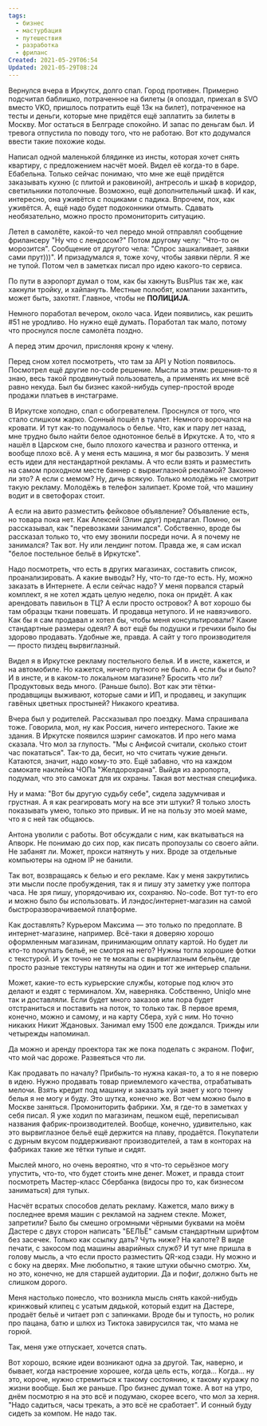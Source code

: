 ```yaml
---
tags:
  - бизнес
  - мастурбация
  - путешествия
  - разработка
  - фриланс
Created: 2021-05-29T06:54
Updated: 2021-05-29T08:24
---
```

Вернулся вчера в Иркутск, долго спал. Город противен. Примерно подсчитал баблишко, потраченное на билеты (я опоздал, приехал в SVO вместо VKO, пришлось потратить ещё 13к на билет), потраченное на тесты и деньги, которые мне придётся ещё заплатить за билеты в Москву. Мог остаться в Белграде спокойно. И запас по деньгам был. И тревога отпустила по поводу того, что не работаю. Вот кто додумался ввести такие похожие коды.

Написал одной маленькой блядинке из инсты, которая хочет снять квартиру, с предложением насчёт моей. Видел её когда-то в баре. Ебабельна. Только сейчас понимаю, что мне же ещё придётся заказывать кухню (с плитой и раковиной), антресоль и шкаф в коридор, светильники потолочные. Возможно, ещё дополнительный шкаф. И как, интересно, она уживётся с поциками с падика. Впрочем, пох, как уживётся. А, ещё надо будет подоконники отмыть. Сдавать необязательно, можно просто промониторить ситуацию.

Летел в самолёте, какой-то чел передо мной отправлял сообщение фрилансеру "Ну что с лендосом?" Потом другому челу: "Что-то он морозится". Сообщение от другого чела: "Спрос зашкаливает, заявки сами прут)))". И призадумался я, тоже хочу, чтобы заявки пёрли. Я же не тупой. Потом чел в заметках писал про идею какого-то сервиса.

По пути в аэропорт думал о том, как бы хакнуть BusPlus так же, как хакнули тройку, и хайпануть. Местные полюбят, компании захантить, может быть, захотят. Главное, чтобы не **ПОЛИЦИJA**.

Немного поработал вечером, около часа. Идеи появились, как решить \#51 не уродливо. Но нужно ещё думать. Поработал так мало, потому что проснулся после самолёта поздно.

А перед этим дрочил, прислоняя крону к члену.

Перед сном хотел посмотреть, что там за API у Notion появилось. Посмотрел ещё другие no-code решение. Мысли за этим: решения-то я знаю, весь такой продвинутый пользователь, а применять их мне всё равно некуда. Был бы бизнес какой-нибудь супер-простой вроде продажи платьев в инстаграме.

В Иркутске холодно, спал с обогревателем. Проснулся от того, что стало слишком жарко. Сонный пошёл в туалет. Немного ворочался на кровати. И тут как-то подумалось о белье. Что, как и пару лет назад, мне трудно было найти белое однотонное бельё в Иркутске. А то, что я нашёл в Царском сне, было плохого качества и разного оттенка, и вообще плохо всё. А у меня есть машина, я мог бы развозить. У меня есть идеи для нестандартной рекламы. А что если взять и разместить на самом проходном месте баннер с вырвиглазной рекламой? Законно ли это? А если с мемом? Ну, дичь всякую. Только молодёжь не смотрит такую рекламу. Молодёжь в телефон залипает. Кроме той, что машину водит и в светофорах стоит.

А если на авито разместить фейковое объявление? Объявление есть, но товара пока нет. Как Алексей (Элин друг) предлагал. Помню, он рассказывал, как "перевозками занимался". Собственно, вроде бы рассказал только то, что ему звонили посреди ночи. А я почему не занимался? Так вот. Ну или лендинг потом. Правда же, я сам искал "белое постельное бельё в Иркутске".

Надо посмотреть, что есть в других магазинах, составить список, проанализировать. А какие выводы? Ну, что-то где-то есть. Ну, можно заказать в Интернете. А если сейчас надо? У меня порвался старый комплект, я не хотел ждать целую неделю, пока он придёт. А как арендовать павильон в ТЦ? А если просто островок? А вот хорошо бы там образцы ткани повешать. И продавца нетупого. И не навязчивого. Как бы я сам продавал и хотел бы, чтобы меня консультировали? Какие стандартные размеры одеял? А вот ещё бы подушки и гречихи было бы здорово продавать. Удобные же, правда. А сайт у того производителя — просто пиздец вырвиглазный.

Видел я в Иркутске рекламу постельного белья. И в инсте, кажется, и на автомобиле. Но кажется, ничего путного не было. А если бы и было? И в инсте, и в каком-то локальном магазине? Бросить что ли? Продуктовых ведь много. (Раньше было). Вот как эти тётки-продавщицы выживают, которые сами и ИП, и продавец, и закупщик гавёных цветных простыней? Никакого креатива.

Вчера был у родителей. Рассказывал про поездку. Мама спрашивала тоже. Говорила, мол, ну как Россия, ничего интересного. Такие же здания. В Иркутске появился шэринг самокатов. И про него мама сказала. Что мол за глупость. "Мы с Анфисой считали, сколько стоит час покататься". Так-то да, бесит, но что считать чужие деньги. Катаются, значит, надо кому-то это. Ещё забавно, что на каждом самокате наклейка ЧОПа "Желдорохрана". Выйдя из аэропорта, подумал, что это самокат для их охраны. Такая вот местная специфика.

Ну и мама: "Вот бы другую судьбу себе", сидела задумчивая и грустная. А я как реагировать могу на все эти штуки? Я только злость показывать умею, только это привык. И не на пользу это моей маме, что я с ней так общаюсь.

Антона уволили с работы. Вот обсуждали с ним, как вкатываться на Апворк. Не понимаю до сих пор, как писать пропоузалы со своего айпи. Не забанят ли. Может, прокси натянуть у них. Вроде за отдельные компьютеры на одном IP не банили.

Так вот, возвращаясь к белью и его рекламе. Как у меня закрутились эти мысли после пробуждения, так я и пишу эту заметку уже полтора часа. Не зря пишу, упорядочиваю их, сохраняю. No-code. Вот тут-то его и можно было бы использовать. И лэндос/интернет-магазин на самой быстроразворачиваемой платформе.

Как доставлять? Курьером Максима — это только по предоплате. В интернет-магазине, например. Всё-таки я доверяю хорошо оформленным магазинам, принимающим оплату картой. Но будет ли кто-то покупать бельё, не смотря на него? Нужны тогла хорошие фотки с текстурой. И уж точно не те мокапы с вырвиглазным бельём, где просто разные текстуры натянуты на один и тот же интерьер спальни.

Может, какие-то есть курьерские службы, которые под ключ это делают и ездят с терминалом. Хм, наверняка. Собственно, Uniqlo мне так и доставляли. Если будет много заказов или пора будет отстраниться и поставить на поток, то только так. В первое время, конечно, можно и самому, и на карту Сбера, хуй с ним. Но точно никаких Никит Ждановых. Занимал ему 1500 еле дождался. Трижды или четырежды напоминал.

Да можно и аренду проектора так же пока поделать с экраном. Пофиг, что мой час дороже. Развеяться что ли.

Как продавать по началу? Прибыль-то нужна какая-то, а то я не поверю в идею. Нужно продавать товар приемлемого качества, отрабатывать мелочи. Взять кредит под машину и заказать хуй знает у кого тонну белья я не могу и буду. Это шутка, конечно же. Вот чем можно было в Москве заняться. Промониторить фабрики. Хм, я где-то в заметках у себя писал. Я уже ходил по магазинам, пешком ещё, переписывал названия фабрик-производителей. Вообще, конечно, удивительно, как это вырвиглазное бельё ещё держится на плаву, продаётся. Покупатели с дурным вкусом поддерживают производителей, а там в конторах на фабриках такие же тётки тупые и сидят.

Мыслей много, но очень вероятно, что я что-то серьёзное могу упустить, что-то, что будет стоить мне денег. Может, и правда стоит посмотреть Мастер-класс Сбербанка (видосы про то, как бизнесом заниматься) для тупых.

Насчёт всратых способов делать рекламу. Кажется, мало вижу в последнее время машин с рекламой на заднем стекле. Может, запретили? Было бы смешно огромными чёрными буквами на моём Дастере с двух сторон написать "БЕЛЬЁ" самым стандартным шрифтом без засечек. Только как ссылку дать? Чуть ниже? На капоте? В виде печати, с закосом под машины аварийных служб? И тут мне пришла в голову мысль, а что если просто разместить QR-код сзади. Ну можно и с боку на дверях. Мне любопытно, я такие штуки обычно смотрю. Хм, но это, конечно, не для старшей аудитории. Да и пофиг, должно быть не слишком дорого.

Меня настолько понесло, что возникла мысль снять какой-нибудь кринжовый клипец с усатым дядькой, который ездит на Дастере, продаёт бельё и читает рэп с запинками. Вроде бы и тупость, но ролик про пацана, батю и шлюх из Тиктока завирусился так, что мама не горюй.

Так, меня уже отпускает, хочется спать.

Вот хорошо, всякие идеи возникают одна за другой. Так, наверно, и бывает, когда настроение хорошее, когда цель есть, когда... Когда... ну это, короче, нужно стремиться к такому состоянию, к такому куражу по жизни вообще. Был же раньше. Про бизнес думал тоже. А вот на утро, днём посмотрю я на это всё и подумаю, скорее всего, что мол за херня. "Надо садиться, часы трекать, а это всё не сработает". И сонный буду сидеть за компом. Не надо так.